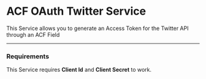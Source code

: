 # ACF OAuth Twitter Service

This Service allows you to generate an Access Token for the Twitter API through an ACF Field


------------------

### Requirements

This Service requires  __Client Id__ and __Client Secret__ to work.
